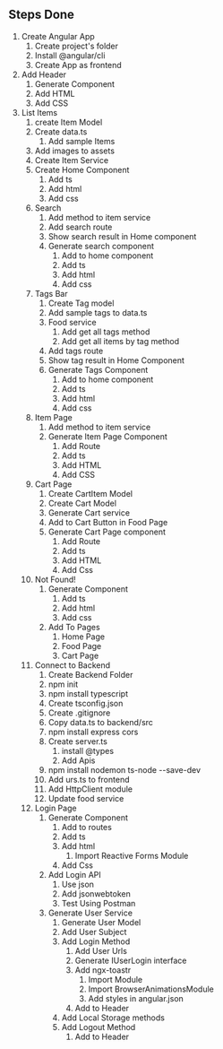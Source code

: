 ## Steps Done
1. Create Angular App
    1. Create project's folder
    2. Install @angular/cli
    3. Create App as frontend
2. Add Header
    1. Generate Component
    2. Add HTML
    3. Add CSS
3. List Items
    1. create Item Model
    2. Create data.ts
        1. Add sample Items
    3. Add images to assets
    4. Create Item Service
    5. Create Home Component
        1. Add ts
        2. Add html
        3. Add css
    6. Search
        1. Add method to item service
        2. Add search route
        3. Show search result in Home component
        4. Generate search component
            1. Add to home component
            2. Add ts
            3. Add html
            4. Add css
    7. Tags Bar
        1. Create Tag model
        2. Add sample tags to data.ts
        3. Food service
            1. Add get all tags method
            2. Add get all items by tag method
        4. Add tags  route
        5. Show tag  result in Home Component
        6. Generate Tags Component
            1. Add to home component
            2. Add  ts
            3. Add html
            4. Add css
    8. Item Page
        1. Add method to item service
        2. Generate  Item Page Component
            1. Add Route
            2. Add ts
            3. Add HTML
            4. Add CSS
    9. Cart Page
        1. Create CartItem Model
        2. Create Cart Model
        3. Generate Cart service
        4. Add to Cart Button in Food Page
        5. Generate Cart Page component
            1. Add Route
            2. Add ts
            3. Add HTML
            4. Add Css
    10. Not Found!
        1. Generate Component
            1. Add ts
            2. Add html
            3. Add css
        2. Add To Pages
            1. Home Page
            2. Food Page
            3. Cart Page
    11. Connect to Backend
        1. Create Backend Folder
        2. npm init
        3. npm install typescript
        4. Create tsconfig.json
        5. Create .gitignore
        6. Copy data.ts to backend/src
        7. npm install express cors
        8. Create server.ts
            1. install @types
            2. Add Apis
        9. npm install nodemon ts-node --save-dev
        10. Add urs.ts to frontend
        11. Add HttpClient module
        12. Update food service
    12. Login Page
        1. Generate Component
            1. Add to routes
            2. Add ts
            3. Add html
                1. Import  Reactive Forms Module
            4. Add Css
        2. Add Login API
            1. Use json
            2. Add jsonwebtoken
            3. Test Using Postman
        3. Generate User Service
            1. Generate User Model
            2. Add User Subject
            3. Add Login Method
                1. Add User Urls
                2. Generate IUserLogin interface
                3. Add ngx-toastr
                    1. Import Module
                    2. Import BrowserAnimationsModule
                    3. Add styles in angular.json
                4. Add to Header
            1. Add Local Storage methods
            2. Add Logout Method
                1. Add to Header
